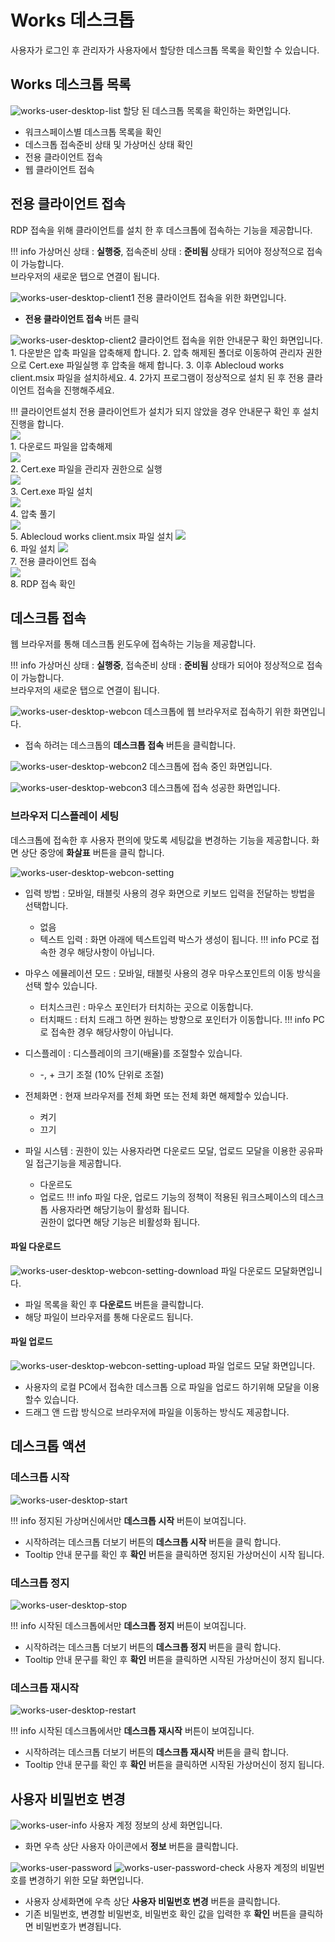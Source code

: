# Works 데스크톱

사용자가 로그인 후 관리자가 사용자에서 할당한 데스크톱 목록을 확인할 수 있습니다.

## Works 데스크톱 목록

![works-user-desktop-list](../../assets/images/works-user-desktop-list.png)
할당 된 데스크톱 목록을 확인하는 화면입니다.

- 워크스페이스별 데스크톱 목록을 확인
- 데스크톱 접속준비 상태 및 가상머신 상태 확인
- 전용 클라이언트 접속
- 웹 클라이언트 접속

## 전용 클라이언트 접속
RDP 접속을 위해 클라이언트를 설치 한 후 데스크톱에 접속하는 기능을 제공합니다.

!!! info
    가상머신 상태 : **실행중**, 접속준비 상태 : **준비됨** 상태가 되어야 정상적으로 접속이 가능합니다.  
    브라우저의 새로운 탭으로 연결이 됩니다.

![works-user-desktop-client1](../../assets/images/works-user-desktop-client1.png)
전용 클라이언트 접속을 위한 화면입니다.

  - **전용 클라이언트 접속** 버튼 클릭

![works-user-desktop-client2](../../assets/images/works-user-desktop-client2.png)
클라이언트 접속을 위한 안내문구 확인 화면입니다.
    1. 다운받은 압축 파일을 압축해제 합니다.
    2. 압축 해제된 폴더로 이동하여 관리자 권한으로 Cert.exe 파일실행 후 압축을 해제 합니다.
    3. 이후 Ablecloud works client.msix 파일을 설치하세요.
    4. 2가지 프로그램이 정상적으로 설치 된 후 전용 클라이언트 접속을 진행해주세요.

!!! 클라이언트설치
    전용 클라이언트가 설치가 되지 않았을 경우 안내문구 확인 후 설치 진행을 합니다.  
        ![](../../assets/images/works-user-desktop-client3.png)  
        1. 다운로드 파일을 압축해제  
        ![](../../assets/images/works-user-desktop-client4.png)  
        2. Cert.exe 파일을 관리자 권한으로 실행  
        ![](../../assets/images/works-user-desktop-client5.png)  
        3. Cert.exe 파일 설치  
        ![](../../assets/images/works-user-desktop-client6.png)  
        4. 압축 풀기  
        ![](../../assets/images/works-user-desktop-client7.png)  
        5. Ablecloud works client.msix 파일 설치
        ![](../../assets/images/works-user-desktop-client8.png)  
        6. 파일 설치
        ![](../../assets/images/works-user-desktop-client9.png)  
        7. 전용 클라이언트 접속  
        ![](../../assets/images/works-user-desktop-client10.png)  
        8. RDP 접속 확인  


## 데스크톱 접속
웹 브라우저를 통해 데스크톱 윈도우에 접속하는 기능을 제공합니다.

!!! info
    가상머신 상태 : **실행중**, 접속준비 상태 : **준비됨** 상태가 되어야 정상적으로 접속이 가능합니다.  
    브라우저의 새로운 탭으로 연결이 됩니다.

![works-user-desktop-webcon](../../assets/images/works-user-desktop-webcon.png)
데스크톱에 웹 브라우저로 접속하기 위한 화면입니다.

- 접속 하려는 데스크톱의 **데스크톱 접속** 버튼을 클릭합니다.

![works-user-desktop-webcon2](../../assets/images/works-user-desktop-webcon2.png)
데스크톱에 접속 중인 화면입니다.

![works-user-desktop-webcon3](../../assets/images/works-user-desktop-webcon3.png)
데스크톱에 접속 성공한 화면입니다.

### 브라우저 디스플레이 세팅
데스크톱에 접속한 후 사용자 편의에 맞도록 세팅값을 변경하는 기능을 제공합니다.
화면 상단 중앙에 **화살표** 버튼을 클릭 합니다.

![works-user-desktop-webcon-setting](../../assets/images/works-user-desktop-webcon-setting.png)

- 입력 방법 : 모바일, 태블릿 사용의 경우 화면으로 키보드 입력을 전달하는 방법을 선택합니다.
    - 없음
    - 텍스트 입력 : 화면 아래에 텍스트입력 박스가 생성이 됩니다.
!!! info
    PC로 접속한 경우 해당사항이 아닙니다.

- 마우스 에뮬레이션 모드 : 모바일, 태블릿 사용의 경우 마우스포인트의 이동 방식을 선택 할수 있습니다.
    - 터치스크린 : 마우스 포인터가 터치하는 곳으로 이동합니다.
    - 터치패드 : 터치 드래그 하면 원하는 방향으로 포인터가 이동합니다.
!!! info
    PC로 접속한 경우 해당사항이 아닙니다.

- 디스플레이 : 디스플레이의 크기(배율)를 조절할수 있습니다.
    - -, + 크기 조절 (10% 단위로 조절)
- 전체화면 : 현재 브라우저를 전체 화면 또는 전체 화면 해제할수 있습니다.
    - 켜기
    - 끄기
- 파일 시스템 : 권한이 있는 사용자라면 다운로드 모달, 업로드 모달을 이용한 공유파일 접근기능을 제공합니다.
    - 다운르도
    - 업로드
!!! info
    파일 다운, 업로드 기능의 정책이 적용된 워크스페이스의 데스크톱 사용자라면 해당기능이 활성화 됩니다.  
    권한이 없다면 해당 기능은 비활성화 됩니다.

#### 파일 다운로드
![works-user-desktop-webcon-setting-download](../../assets/images/works-user-desktop-webcon-setting-download.png)
파일 다운로드 모달화면입니다.

- 파일 목록을 확인 후 **다운로드** 버튼을 클릭합니다.
- 해당 파일이 브라우저를 통해 다운로드 됩니다.

#### 파일 업로드
![works-user-desktop-webcon-setting-upload](../../assets/images/works-user-desktop-webcon-setting-upload.png)
파일 업로드 모달 화면입니다.

- 사용자의 로컬 PC에서 접속한 데스크톱 으로 파일을 업로드 하기위해 모달을 이용할수 있습니다.
- 드래그 앤 드랍 방식으로 브라우저에 파일을 이동하는 방식도 제공합니다.



## 데스크톱 액션

### 데스크톱 시작

![works-user-desktop-start](../../assets/images/works-user-desktop-start.png)

!!! info
    정지된 가상머신에서만 **데스크톱 시작** 버튼이 보여집니다.
- 시작하려는 데스크톱 더보기 버튼의 **데스크톱 시작** 버튼을 클릭 합니다.
- Tooltip 안내 문구를 확인 후 **확인** 버튼을 클릭하면 정지된 가상머신이 시작 됩니다.

### 데스크톱 정지

![works-user-desktop-stop](../../assets/images/works-user-desktop-stop.png)

!!! info
    시작된 데스크톱에서만 **데스크톱 정지** 버튼이 보여집니다.
- 시작하려는 데스크톱 더보기 버튼의 **데스크톱 정지** 버튼을 클릭 합니다.
- Tooltip 안내 문구를 확인 후 **확인** 버튼을 클릭하면 시작된 가상머신이 정지 됩니다.

### 데스크톱 재시작

![works-user-desktop-restart](../../assets/images/works-user-desktop-restart.png)

!!! info
    시작된 데스크톱에서만 **데스크톱 재시작** 버튼이 보여집니다.
- 시작하려는 데스크톱 더보기 버튼의 **데스크톱 재시작** 버튼을 클릭 합니다.
- Tooltip 안내 문구를 확인 후 **확인** 버튼을 클릭하면 시작된 가상머신이 정지 됩니다.


## 사용자 비밀번호 변경

![works-user-info](../../assets/images/works-user-info.png)
사용자 계정 정보의 상세 화면입니다.

- 화면 우측 상단 사용자 아이콘에서 **정보** 버튼을 클릭합니다.

![works-user-password](../../assets/images/works-user-password.png)
![works-user-password-check](../../assets/images/works-user-password-check.png)
사용자 계정의 비밀번호를 변경하기 위한 모달 화면입니다.

- 사용자 상세화면에 우측 상단 **사용자 비밀번호 변경** 버튼을 클릭합니다.
- 기존 비밀번호, 변경할 비밀번호, 비밀번호 확인 값을 입력한 후 **확인** 버튼을 클릭하면 비밀번호가 변경됩니다. 